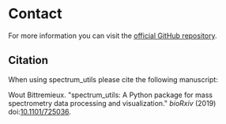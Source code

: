 # Contact

For more information you can visit the
[official GitHub repository](https://github.com/bittremieux/spectrum_utils/).

 ## Citation

When using spectrum_utils please cite the following manuscript:
 
Wout Bittremieux. "spectrum_utils: A Python package for mass spectrometry data
processing and visualization." _bioRxiv_ (2019)
doi:[10.1101/725036](https://doi.org/10.1101/725036).
